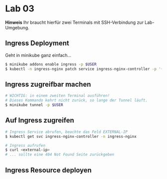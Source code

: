 # Lab 03

**Hinweis** Ihr braucht hierfür zwei Terminals mit SSH-Verbindung zur Lab-Umgebung.

## Ingress Deployment
Geht in minikube ganz einfach...
```bash
$ minikube addons enable ingress -p $USER
$ kubectl -n ingress-nginx patch service ingress-nginx-controller -p '{"spec":{"type":"LoadBalancer"}}'
```
## Ingress zugreifbar machen
```bash
# WICHTIG: in einem zweiten Terminal ausführen!
# Dieses Kommando kehrt nicht zurück, so lange der Tunnel läuft.
$ minikube tunnel -p $USER
```

## Auf Ingress zugreifen
```bash
# Ingress Service abrufen, beachte das Feld EXTERNAL-IP
$ kubectl get svc ingress-nginx-controller -n ingress-nginx

# Ingress aufrufen
$ curl <external-ip>
# ... sollte eine 404 Not Found Seite zurückgeben
```

## Ingress Resource deployen